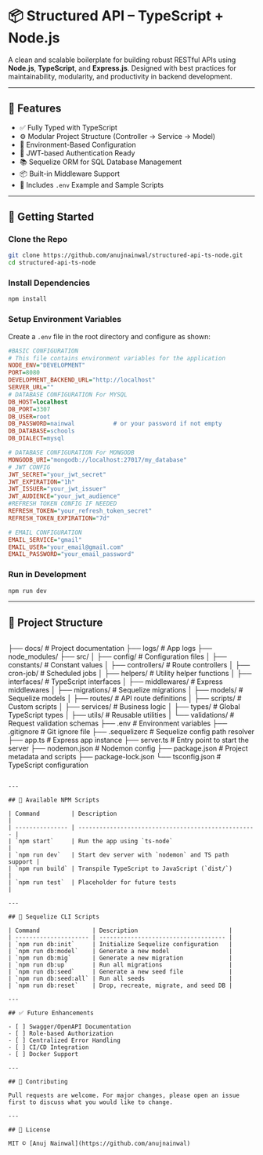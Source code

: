 # 📦 Structured API – TypeScript + Node.js

A clean and scalable boilerplate for building robust RESTful APIs using **Node.js**, **TypeScript**, and **Express.js**. Designed with best practices for maintainability, modularity, and productivity in backend development.

---

## 🚀 Features

- ✅ Fully Typed with TypeScript
- ⚙️ Modular Project Structure (Controller → Service → Model)
- 🌱 Environment-Based Configuration
- 🔐 JWT-based Authentication Ready
- 📚 Sequelize ORM for SQL Database Management
- 📦 Built-in Middleware Support
- 📁 Includes `.env` Example and Sample Scripts

---

## 🏁 Getting Started

### Clone the Repo

```bash
git clone https://github.com/anujnainwal/structured-api-ts-node.git
cd structured-api-ts-node
```

### Install Dependencies

```bash
npm install
```

### Setup Environment Variables

Create a `.env` file in the root directory and configure as shown:

```ini
#BASIC CONFIGURATION
# This file contains environment variables for the application
NODE_ENV="DEVELOPMENT"
PORT=8080
DEVELOPMENT_BACKEND_URL="http://localhost"
SERVER_URL=""
# DATABASE CONFIGURATION For MYSQL
DB_HOST=localhost
DB_PORT=3307
DB_USER=root
DB_PASSWORD=nainwal           # or your password if not empty
DB_DATABASE=schools
DB_DIALECT=mysql

# DATABASE CONFIGURATION For MONGODB
MONGODB_URI="mongodb://localhost:27017/my_database"
# JWT CONFIG
JWT_SECRET="your_jwt_secret"
JWT_EXPIRATION="1h"
JWT_ISSUER="your_jwt_issuer"
JWT_AUDIENCE="your_jwt_audience"
#REFRESH TOKEN CONFIG IF NEEDED
REFRESH_TOKEN="your_refresh_token_secret"
REFRESH_TOKEN_EXPIRATION="7d"

# EMAIL CONFIGURATION
EMAIL_SERVICE="gmail"
EMAIL_USER="your_email@gmail.com"
EMAIL_PASSWORD="your_email_password"
```

### Run in Development

```bash
npm run dev
```

---

## 📂 Project Structure

```

```

├── docs/ # Project documentation
├── logs/ # App logs
├── node_modules/
├── src/
│ ├── config/ # Configuration files
│ ├── constants/ # Constant values
│ ├── controllers/ # Route controllers
│ ├── cron-job/ # Scheduled jobs
│ ├── helpers/ # Utility helper functions
│ ├── interfaces/ # TypeScript interfaces
│ ├── middlewares/ # Express middlewares
│ ├── migrations/ # Sequelize migrations
│ ├── models/ # Sequelize models
│ ├── routes/ # API route definitions
│ ├── scripts/ # Custom scripts
│ ├── services/ # Business logic
│ ├── types/ # Global TypeScript types
│ ├── utils/ # Reusable utilities
│ └── validations/ # Request validation schemas
├── .env # Environment variables
├── .gitignore # Git ignore file
├── .sequelizerc # Sequelize config path resolver
├── app.ts # Express app instance
├── server.ts # Entry point to start the server
├── nodemon.json # Nodemon config
├── package.json # Project metadata and scripts
├── package-lock.json
└── tsconfig.json # TypeScript configuration

```

---

## 📜 Available NPM Scripts

| Command         | Description                                         |
| --------------- | --------------------------------------------------- |
| `npm start`     | Run the app using `ts-node`                         |
| `npm run dev`   | Start dev server with `nodemon` and TS path support |
| `npm run build` | Transpile TypeScript to JavaScript (`dist/`)        |
| `npm run test`  | Placeholder for future tests                        |

---

## 🧩 Sequelize CLI Scripts

| Command               | Description                          |
| --------------------- | ------------------------------------ |
| `npm run db:init`     | Initialize Sequelize configuration   |
| `npm run db:model`    | Generate a new model                 |
| `npm run db:mig`      | Generate a new migration             |
| `npm run db:up`       | Run all migrations                   |
| `npm run db:seed`     | Generate a new seed file             |
| `npm run db:seed:all` | Run all seeds                        |
| `npm run db:reset`    | Drop, recreate, migrate, and seed DB |

---

## ✅ Future Enhancements

- [ ] Swagger/OpenAPI Documentation
- [ ] Role-based Authorization
- [ ] Centralized Error Handling
- [ ] CI/CD Integration
- [ ] Docker Support

---

## 🙌 Contributing

Pull requests are welcome. For major changes, please open an issue first to discuss what you would like to change.

---

## 📄 License

MIT © [Anuj Nainwal](https://github.com/anujnainwal)
```
